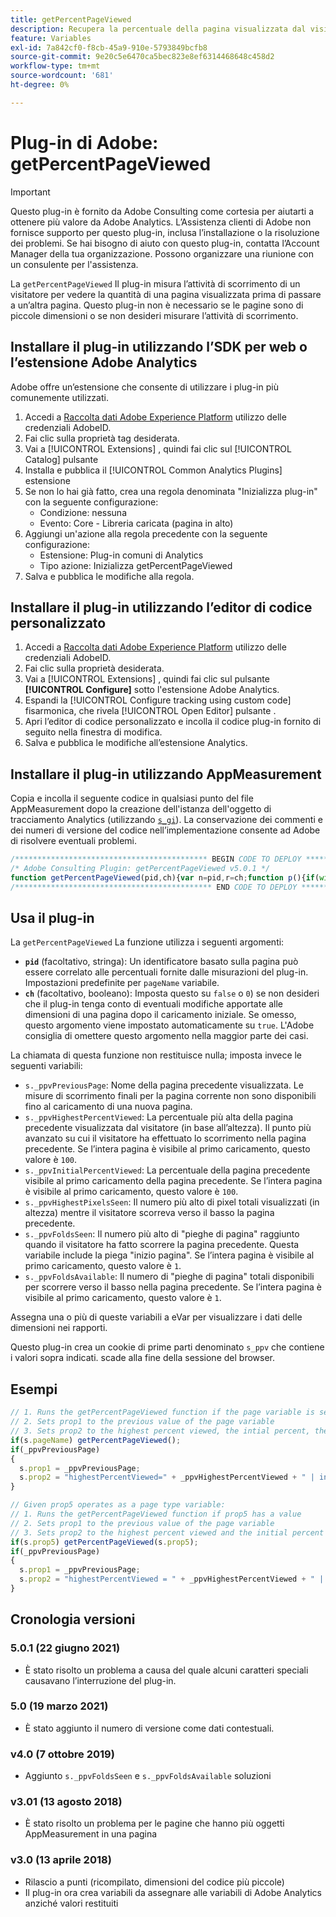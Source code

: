 ```yaml
---
title: getPercentPageViewed
description: Recupera la percentuale della pagina visualizzata dal visitatore.
feature: Variables
exl-id: 7a842cf0-f8cb-45a9-910e-5793849bcfb8
source-git-commit: 9e20c5e6470ca5bec823e8ef6314468648c458d2
workflow-type: tm+mt
source-wordcount: '681'
ht-degree: 0%

---
```


# Plug-in di Adobe: getPercentPageViewed

>[!IMPORTANT]
>
>Questo plug-in è fornito da Adobe Consulting come cortesia per aiutarti a ottenere più valore da Adobe Analytics. L’Assistenza clienti di Adobe non fornisce supporto per questo plug-in, inclusa l’installazione o la risoluzione dei problemi. Se hai bisogno di aiuto con questo plug-in, contatta l’Account Manager della tua organizzazione. Possono organizzare una riunione con un consulente per l&#39;assistenza.

La `getPercentPageViewed` Il plug-in misura l’attività di scorrimento di un visitatore per vedere la quantità di una pagina visualizzata prima di passare a un’altra pagina. Questo plug-in non è necessario se le pagine sono di piccole dimensioni o se non desideri misurare l’attività di scorrimento.

## Installare il plug-in utilizzando l’SDK per web o l’estensione Adobe Analytics

Adobe offre un’estensione che consente di utilizzare i plug-in più comunemente utilizzati.

1. Accedi a [Raccolta dati Adobe Experience Platform](https://experience.adobe.com/data-collection) utilizzo delle credenziali AdobeID.
1. Fai clic sulla proprietà tag desiderata.
1. Vai a [!UICONTROL Extensions] , quindi fai clic sul [!UICONTROL Catalog] pulsante
1. Installa e pubblica il [!UICONTROL Common Analytics Plugins] estensione
1. Se non lo hai già fatto, crea una regola denominata &quot;Inizializza plug-in&quot; con la seguente configurazione:
   * Condizione: nessuna
   * Evento: Core - Libreria caricata (pagina in alto)
1. Aggiungi un&#39;azione alla regola precedente con la seguente configurazione:
   * Estensione: Plug-in comuni di Analytics
   * Tipo azione: Inizializza getPercentPageViewed
1. Salva e pubblica le modifiche alla regola.

## Installare il plug-in utilizzando l’editor di codice personalizzato

1. Accedi a [Raccolta dati Adobe Experience Platform](https://experience.adobe.com/data-collection) utilizzo delle credenziali AdobeID.
1. Fai clic sulla proprietà desiderata.
1. Vai a [!UICONTROL Extensions] , quindi fai clic sul pulsante **[!UICONTROL Configure]** sotto l&#39;estensione Adobe Analytics.
1. Espandi la [!UICONTROL Configure tracking using custom code] fisarmonica, che rivela [!UICONTROL Open Editor] pulsante .
1. Apri l’editor di codice personalizzato e incolla il codice plug-in fornito di seguito nella finestra di modifica.
1. Salva e pubblica le modifiche all’estensione Analytics.

## Installare il plug-in utilizzando AppMeasurement

Copia e incolla il seguente codice in qualsiasi punto del file AppMeasurement dopo la creazione dell&#39;istanza dell&#39;oggetto di tracciamento Analytics (utilizzando [`s_gi`](../functions/s-gi.md)). La conservazione dei commenti e dei numeri di versione del codice nell’implementazione consente ad Adobe di risolvere eventuali problemi.

```js
/******************************************* BEGIN CODE TO DEPLOY *******************************************/
/* Adobe Consulting Plugin: getPercentPageViewed v5.0.1 */
function getPercentPageViewed(pid,ch){var n=pid,r=ch;function p(){if(window.ppvID){var a=Math.max(Math.max(document.body.scrollHeight,document.documentElement.scrollHeight),Math.max(document.body.offsetHeight,document.documentElement.offsetHeight),Math.max(document.body.clientHeight,document.documentElement.clientHeight)),b=window.innerHeight||document.documentElement.clientHeight||document.body.clientHeight,d=(window.pageYOffset||window.document.documentElement.scrollTop||window.document.body.scrollTop)+b,f=Math.min(Math.round(d/a*100),100),l=Math.floor(d/b);b=Math.floor(a/b);var c="";if(!window.cookieRead("s_tp")||decodeURIComponent(window.cookieRead("s_ppv").split(",")[0])!==window.ppvID||window.p_fo(window.ppvID)||1==window.ppvChange&&window.cookieRead("s_tp")&&a!=window.cookieRead("s_tp")){(decodeURIComponent(window.cookieRead("s_ppv").split(",")[0])!==window.ppvID||window.p_fo(window.ppvID+"1"))&&window.cookieWrite("s_ips",d);if(window.cookieRead("s_tp")&&decodeURIComponent(window.cookieRead("s_ppv").split(",")[0])===window.ppvID){window.cookieRead("s_tp");c=window.cookieRead("s_ppv");var h=-1<c.indexOf(",")?c.split(","):[];c=h[0]?h[0]:"";h=h[3]?h[3]:"";var q=window.cookieRead("s_ips");c=c+","+Math.round(h/a*100)+","+Math.round(q/a*100)+","+h+","+l}window.cookieWrite("s_tp",a)}else c=window.cookieRead("s_ppv");var k=c&&-1<c.indexOf(",")?c.split(",",6):[];a=0<k.length?k[0]:encodeURIComponent(window.ppvID);h=1<k.length?parseInt(k[1]):f;q=2<k.length?parseInt(k[2]):f;var t=3<k.length?parseInt(k[3]):d,u=4<k.length?parseInt(k[4]):l;k=5<k.length?parseInt(k[5]):b;0<f&&(c=a+","+(f>h?f:h)+","+q+","+(d>t?d:t)+","+(l>u?l:u)+","+(b>k?b:k));window.cookieWrite("s_ppv",c)}}if("-v"===n)return{plugin:"getPercentPageViewed",version:"5.0.1"};var m=function(){if("undefined"!==typeof window.s_c_il)for(var a=0,b;a<window.s_c_il.length;a++)if(b=window.s_c_il[a],b._c&&"s_c"===b._c)return b}();"undefined"!==typeof m&&(m.contextData.getPercentPageViewed="5.0.1");window.pageName="undefined"!==typeof m&&m.pageName||"";window.cookieWrite=window.cookieWrite||function(a,b,d){if("string"===typeof a){var f=window.location.hostname,l=window.location.hostname.split(".").length-1;if(f&&!/^[0-9.]+$/.test(f)){l=2<l?l:2;var c=f.lastIndexOf(".");if(0<=c){for(;0<=c&&1<l;)c=f.lastIndexOf(".",c-1),l--;c=0<c?f.substring(c):f}}g=c;b="undefined"!==typeof b?""+b:"";if(d||""===b)if(""===b&&(d=-60),"number"===typeof d){var h=new Date;h.setTime(h.getTime()+6E4*d)}else h=d;return a&&(document.cookie=encodeURIComponent(a)+"="+encodeURIComponent(b)+"; path=/;"+(d?" expires="+h.toUTCString()+";":"")+(g?" domain="+g+";":""),"undefined"!==typeof window.cookieRead)?window.cookieRead(a)===b:!1}};window.cookieRead=window.cookieRead||function(a){if("string"===typeof a)a=encodeURIComponent(a);else return"";var b=" "+document.cookie,d=b.indexOf(" "+a+"="),f=0>d?d:b.indexOf(";",d);return(a=0>d?"":decodeURIComponent(b.substring(d+2+a.length,0>f?b.length:f)))?a:""};window.p_fo=window.p_fo||function(a){window.__fo||(window.__fo={});if(window.__fo[a])return!1;window.__fo[a]={};return!0};var e=window.cookieRead("s_ppv");e=-1<e.indexOf(",")?e.split(","):[];n=n?n:window.pageName?window.pageName:document.location.href;e[0]=decodeURIComponent(e[0]);window.ppvChange="undefined"===typeof r||1==r?!0:!1;"undefined"!==typeof m&&m.linkType&&"o"===m.linkType||(window.ppvID&&window.ppvID===n||(window.ppvID=n,window.cookieWrite("s_ppv",""),p()),window.p_fo("s_gppvLoad")&&window.addEventListener&&(window.addEventListener("load",p,!1),window.addEventListener("click",p,!1),window.addEventListener("scroll",p,!1)),this._ppvPreviousPage=e[0]?e[0]:"",this._ppvHighestPercentViewed=e[1]?e[1]:"",this._ppvInitialPercentViewed=e[2]?e[2]:"",this._ppvHighestPixelsSeen=e[3]?e[3]:"",this._ppvFoldsSeen=e[4]?e[4]:"",this._ppvFoldsAvailable=e[5]?e[5]:"")};
/******************************************** END CODE TO DEPLOY ********************************************/
```

## Usa il plug-in

La `getPercentPageViewed` La funzione utilizza i seguenti argomenti:

* **`pid`** (facoltativo, stringa): Un identificatore basato sulla pagina può essere correlato alle percentuali fornite dalle misurazioni del plug-in.  Impostazioni predefinite per `pageName` variabile.
* **`ch`** (facoltativo, booleano): Imposta questo su `false` o `0`) se non desideri che il plug-in tenga conto di eventuali modifiche apportate alle dimensioni di una pagina dopo il caricamento iniziale. Se omesso, questo argomento viene impostato automaticamente su `true`. L&#39;Adobe consiglia di omettere questo argomento nella maggior parte dei casi.

La chiamata di questa funzione non restituisce nulla; imposta invece le seguenti variabili:

* `s._ppvPreviousPage`: Nome della pagina precedente visualizzata. Le misure di scorrimento finali per la pagina corrente non sono disponibili fino al caricamento di una nuova pagina.
* `s._ppvHighestPercentViewed`: La percentuale più alta della pagina precedente visualizzata dal visitatore (in base all’altezza). Il punto più avanzato su cui il visitatore ha effettuato lo scorrimento nella pagina precedente. Se l’intera pagina è visibile al primo caricamento, questo valore è `100`.
* `s._ppvInitialPercentViewed`: La percentuale della pagina precedente visibile al primo caricamento della pagina precedente. Se l’intera pagina è visibile al primo caricamento, questo valore è `100`.
* `s._ppvHighestPixelsSeen`: Il numero più alto di pixel totali visualizzati (in altezza) mentre il visitatore scorreva verso il basso la pagina precedente.
* `s._ppvFoldsSeen`: Il numero più alto di &quot;pieghe di pagina&quot; raggiunto quando il visitatore ha fatto scorrere la pagina precedente. Questa variabile include la piega &quot;inizio pagina&quot;. Se l’intera pagina è visibile al primo caricamento, questo valore è `1`.
* `s._ppvFoldsAvailable`: Il numero di &quot;pieghe di pagina&quot; totali disponibili per scorrere verso il basso nella pagina precedente. Se l’intera pagina è visibile al primo caricamento, questo valore è `1`.

Assegna una o più di queste variabili a eVar per visualizzare i dati delle dimensioni nei rapporti.

Questo plug-in crea un cookie di prime parti denominato `s_ppv` che contiene i valori sopra indicati. scade alla fine della sessione del browser.

## Esempi

```js
// 1. Runs the getPercentPageViewed function if the page variable is set
// 2. Sets prop1 to the previous value of the page variable
// 3. Sets prop2 to the highest percent viewed, the intial percent, the number of folds viewed, and total number of folds of the previous page
if(s.pageName) getPercentPageViewed();
if(_ppvPreviousPage)
{
  s.prop1 = _ppvPreviousPage;
  s.prop2 = "highestPercentViewed=" + _ppvHighestPercentViewed + " | initialPercentViewed=" + _ppvInitialPercentViewed + " | foldsSeen=" + _ppvFoldsSeen + " | foldsAvailable=" + _ppvFoldsAvailable;
}

// Given prop5 operates as a page type variable:
// 1. Runs the getPercentPageViewed function if prop5 has a value
// 2. Sets prop1 to the previous value of the page variable
// 3. Sets prop2 to the highest percent viewed and the initial percent viewed.
if(s.prop5) getPercentPageViewed(s.prop5);
if(_ppvPreviousPage)
{
  s.prop1 = _ppvPreviousPage;
  s.prop2 = "highestPercentViewed = " + _ppvHighestPercentViewed + " | initialPercentViewed=" + _ppvInitialPercentViewed;
}
```

## Cronologia versioni

### 5.0.1 (22 giugno 2021)

* È stato risolto un problema a causa del quale alcuni caratteri speciali causavano l’interruzione del plug-in.

### 5.0 (19 marzo 2021)

* È stato aggiunto il numero di versione come dati contestuali.

### v4.0 (7 ottobre 2019)

* Aggiunto `s._ppvFoldsSeen` e `s._ppvFoldsAvailable` soluzioni

### v3.01 (13 agosto 2018)

* È stato risolto un problema per le pagine che hanno più oggetti AppMeasurement in una pagina

### v3.0 (13 aprile 2018)

* Rilascio a punti (ricompilato, dimensioni del codice più piccole)
* Il plug-in ora crea variabili da assegnare alle variabili di Adobe Analytics anziché valori restituiti
